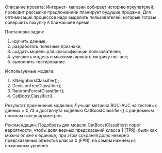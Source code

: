 Описание проекта:
Интернет- магазин собирает историю покупателей, проводит рассылки предложенийи планирует будущие продажи. Для оптимизации процессов надо выделить пользователей, которые готовы совершить покупку в ближайшее время.

Постановка задач:
1. изучить данные;
2. разработать полезные признаки;
3. создать модель для классификации пользователей;
4. улучшить модель и максимизировать мктрику roc-auc;
5. выполнить тестирование.

Используемые модели:
1. KNeighborsClassifier();
2. DecisionTreeClassifier();
3. RandomForestClassifier();
4. CatBoostClassifier().

Результат применения моделей:
Лучшая метрика ROC-AUC на тестовых данных = 0,73 и достигнута моделью CatBoostClassifier() с рандомным поиском гиперпараметров.

Рекомендации:
Подобрать для модели CatBoostClassifier() порог вероятности, чтобы доля верных предсказаний класса 1 (TPR), были как можно ближе к единице, при этом сохраняя долю неверно предсказанных объектов класса 0 (FPR), на самом нижнем из возможных уровней.